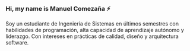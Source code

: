 ### Hi, my name is Manuel Comezaña ⚡

<!--
**Manuel0606/Manuel0606** is a ✨ _special_ ✨ repository because its `README.md` (this file) appears on your GitHub profile.

Here are some ideas to get you started:

- 🔭 I’m currently working on ...
- 🌱 I’m currently learning ...
- 👯 I’m looking to collaborate on ...
- 🤔 I’m looking for help with ...
- 💬 Ask me about ...
- 📫 How to reach me: ...
- 😄 Pronouns: ...
- ⚡ Fun fact: ...
-->

Soy un estudiante de Ingeniería de Sistemas en últimos semestres 
con habilidades de programación, alta capacidad de aprendizaje
autónomo y liderazgo. Con intereses en prácticas de calidad,
diseño y arquitectura software.

